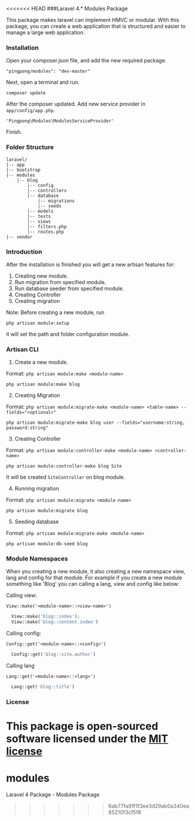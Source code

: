 <<<<<<< HEAD
###Laravel 4.* Modules Package

This package makes laravel can implement HMVC or modular. 
With this package, you can create a web application that is structured and easier to manage a large web application. 

### Installation 
Open your composer.json file, and add the new required package. 

  ```
  "pingpong/modules": "dev-master" 
  ```

Next, open a terminal and run. 

  ```
  composer update 
  ```

After the composer updated. Add new service provider in `app/config/app.php`. 

  ```
  'Pingpong\Modules\ModulesServiceProvider' 
  ```

Finish. 

### Folder Structure

```
laravel/
|-- app
|-- bootstrap
|-- modules
    |-- blog
        |-- config
        |-- controllers
        |-- database
            |-- migrations
            |-- seeds
        |-- models
        |-- tests
        |-- views
        |-- filters.php
        |-- routes.php
|-- vendor
```

### Introduction 
After the installation is finished you will get a new artisan features for: 

1. Creating new module.
2. Run migration from specified module.
3. Run database seeder from specified module.
4. Creating Controller
5. Creating migration

Note: Before creating a new module, run 

  ```
  php artisan module:setup
  ```
it will set the path and folder configuration module. 

### Artisan CLI 
1. Create a new module. 

  Format: 
  `php artisan module:make <module-name>`
  ```
  php artisan module:make blog 
  ```
  
2. Creating Migration 

  Format: 
  `php artisan module:migrate-make <module-name> <table-name> --fields="<optional>"`
  ```
  php artisan module:migrate-make blog user --fields="username:string, password:string" 
  ```
  
3. Creating Controller

  Format: 
  `php artisan module:controller-make <module-name> <controller-name>`
  ```
  php artisan module:controller-make blog Site 
  ```
  It will be created `SiteController` on blog module.
  
4. Running migration

  Format: 
  `php artisan module:migrate <module-name>`
  ```
  php artisan module:migrate blog 
  ```
  
5. Seeding database
  
  Format: 
  `php artisan module:migrate-make <module-name>`

  ```
  php artisan module:db-seed blog 
  ```
  
### Module Namespaces

When you creating a new module, it also creating a new namespace view, lang and config for that module. For example if you create a new module something like 'Blog' you can calling a lang, view and config like below:

Calling view:

`View::make('<module-name>::<view-name>')`

```php
  View::make('blog::index');
  View::make('blog::content.index')
```

Calling config:

`Config::get('<module-name>::<config>')`

```php
  Config::get('blog::site.author')
```

Calling lang

`Lang::get('<module-name>::<lang>')`

```php
  Lang::get('blog::title')
```

### License

This package is open-sourced software licensed under the [MIT license](http://opensource.org/licenses/MIT)
=======
modules
=======

Laravel 4 Package - Modules Package
>>>>>>> 6ab77fa91f1f3ee3d29ab0a340ea85210f3cf5f8
